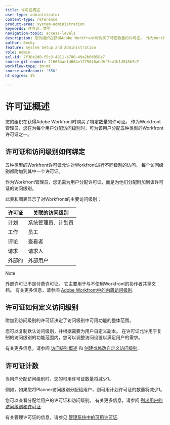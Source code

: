 ```yaml
---
title: 许可证概述
user-type: administrator
content-type: reference
product-area: system-administration
keywords: 许可证，类型
navigation-topic: access-levels
description: 您的组织在获得Adobe Workfront时购买了特定数量的许可证。 作为Workfront管理员，您在为每个用户分配访问级别时，可为该用户分配五种类型的Workfront许可证之一。
author: Becky
feature: System Setup and Administration
role: Admin
exl-id: 7f30e2d8-f5c3-4811-b780-49a2b0d058e7
source-git-commit: 2f6664aefd664e1275648abd6f7e41b1d545b9e7
workflow-type: tm+mt
source-wordcount: '350'
ht-degree: 3%

---
```


# 许可证概述

您的组织在获得Adobe Workfront时购买了特定数量的许可证。 作为Workfront管理员，您在为每个用户分配访问级别时，可为该用户分配五种类型的Workfront许可证之一。

## 许可证和访问级别如何绑定

五种类型的Workfront许可证允许对Workfront进行不同级别的访问。 每个访问级别都附加到其中一个许可证。

作为Workfront管理员，您无需为用户分配许可证，而是为他们分配附加到该许可证的访问级别。

此表和图表显示了对Workfront的主要访问级别：

| 许可证 | 关联的访问级别 |
|--- |--- |
| 计划 | 系统管理员、计划员 |
| 工作 | 员工 |
| 评论 | 查看者 |
| 请求 | 请求人 |
| 外部的 | 外部用户 |

>[!NOTE]
>
>外部许可证不是付费许可证。 它主要用于与不使用Workfront的协作者共享文档。 有关更多信息，请参阅 [Adobe Workfront中的内置访问级别](/help/quicksilver/administration-and-setup/add-users/access-levels-and-object-permissions/default-access-levels-in-workfront.md).

## 许可证如何定义访问级别

附加到访问级别的许可证决定了访问级别中可用功能的整体范围。

您可以复制默认访问级别，并根据需要为用户自定义副本。 在许可证允许用于复制的访问级别的功能范围内，您可以调整访问设置以满足用户的需求。

有关更多信息，请参阅 [访问级别概述](../../../administration-and-setup/add-users/access-levels-and-object-permissions/access-levels-overview.md) 和 [创建或修改自定义访问级别](../../../administration-and-setup/add-users/configure-and-grant-access/create-modify-access-levels.md).

## 许可证计数

当用户分配访问级别时，您的可用许可证数量将减少1。

例如，如果您将Planner访问级别分配给用户，则可用计划许可证的数量将减少1。

您可以查看分配给用户的许可证和访问级别。 有关更多信息，请参阅 [列出用户的访问级别和许可证](../../../administration-and-setup/add-users/access-levels-and-object-permissions/list-access-levels-and-licenses-for-your-users.md).

有关管理许可证的信息，请参见 [管理系统中的可用许可证](../../../administration-and-setup/get-started-wf-administration/manage-available-licenses-in-your-system.md).
